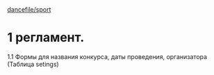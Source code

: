<div><a href="../README.md" title="" target="">dancefile/sport</a></div>

<h1>1 регламент.</h1>

<p>1.1 Формы для названия конкурса, даты проведения, организатора (Таблица setings)
